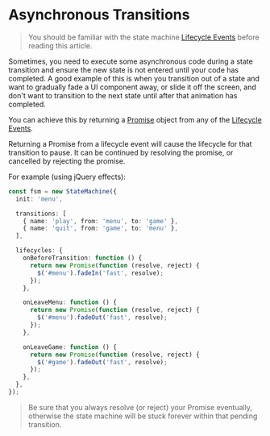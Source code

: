 # Asynchronous Transitions

> You should be familiar with the state machine [Lifecycle Events](lifecycle-events.md) before reading this article.

Sometimes, you need to execute some asynchronous code during a state transition and ensure the new
state is not entered until your code has completed. A good example of this is when you transition
out of a state and want to gradually fade a UI component away, or slide it off the screen, and
don't want to transition to the next state until after that animation has completed.

You can achieve this by returning a [Promise](https://developer.mozilla.org/en-US/docs/Web/JavaScript/Reference/Global_Objects/Promise) object from any of the [Lifecycle Events](lifecycle-events.md).

Returning a Promise from a lifecycle event will cause the lifecycle for that transition to
pause. It can be continued by resolving the promise, or cancelled by rejecting the promise.

For example (using jQuery effects):

```typescript
const fsm = new StateMachine({
  init: 'menu',

  transitions: [
    { name: 'play', from: 'menu', to: 'game' },
    { name: 'quit', from: 'game', to: 'menu' },
  ],

  lifecycles: {
    onBeforeTransition: function () {
      return new Promise(function (resolve, reject) {
        $('#menu').fadeIn('fast', resolve);
      });
    },

    onLeaveMenu: function () {
      return new Promise(function (resolve, reject) {
        $('#menu').fadeOut('fast', resolve);
      });
    },

    onLeaveGame: function () {
      return new Promise(function (resolve, reject) {
        $('#game').fadeOut('fast', resolve);
      });
    },
  },
});
```

> Be sure that you always resolve (or reject) your Promise eventually, otherwise the state
> machine will be stuck forever within that pending transition.
